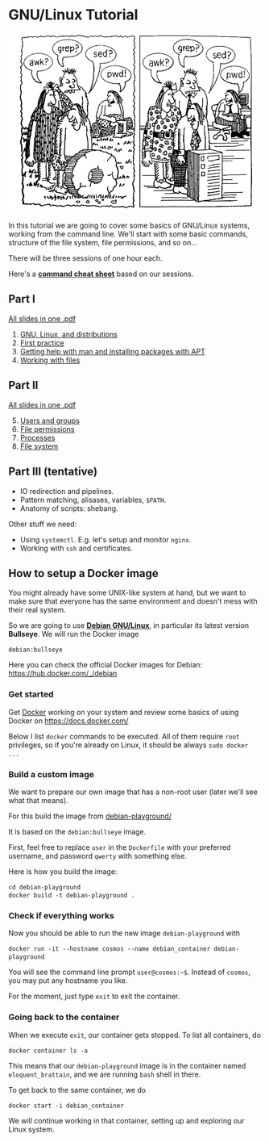 # GNU/Linux Tutorial

![awk? grep? sed? pwd!](awk-grep-sed-pwd.png)

In this tutorial we are going to cover some basics of GNU/Linux systems,
working from the command line. We'll start with some basic commands,
structure of the file system, file permissions, and so on...

There will be three sessions of one hour each.


Here's a [**command cheat sheet**](./commands.md) based on our sessions.


## Part I

[All slides in one .pdf](./session-1.pdf)

<ol start="1">
  <li><a href="./01-debian.md">GNU, Linux, and distributions</a></li>
  <li><a href="./02-first-practice.md">First practice</a></li>
  <li><a href="./03-apt.md">Getting help with man and installing packages with APT</a></li>
  <li><a href="./04-files.md">Working with files</a></li>
</ol>


## Part II

[All slides in one .pdf](./session-2.pdf)

<ol start="5">
    <li><a href="./05-users.md">Users and groups</a></li>
    <li><a href="./06-permissions.md">File permissions</a></li>
    <li><a href="./07-processes.md">Processes</a></li>
    <li><a href="./08-filesystem.md">File system</a></li>
</ol>


## Part III (tentative)

- IO redirection and pipelines.
- Pattern matching, alisases, variables, `$PATH`.
- Anatomy of scripts: shebang.

Other stuff we need:

- Using `systemctl`. E.g. let's setup and monitor `nginx`.
- Working with `ssh` and certificates.


## How to setup a Docker image

You might already have some UNIX-like system at hand, but we want to make sure
that everyone has the same environment and doesn't mess with their real system.

So we are going to use **[Debian GNU/Linux](https://www.debian.org/)**,
in particular its latest version **Bullseye**. We will run the Docker image
```
debian:bullseye
```
Here you can check the official Docker images for Debian:
https://hub.docker.com/_/debian


### Get started

Get [Docker](https://www.docker.com/) working on your system
and review some basics of using Docker on https://docs.docker.com/

Below I list `docker` commands to be executed. All of them require `root`
privileges, so if you're already on Linux, it should be always `sudo docker ...`


### Build a custom image

We want to prepare our own image that has a non-root user
(later we'll see what that means).

For this build the image from [debian-playground/](./debian-playground/)

It is based on the `debian:bullseye` image.

First, feel free to replace `user` in the `Dockerfile` with your preferred
username, and password `qwerty` with something else.

Here is how you build the image:

```shell
cd debian-playground
docker build -t debian-playground .
```

### Check if everything works

Now you should be able to run the new image `debian-playground` with
```shell
docker run -it --hostname cosmos --name debian_container debian-playground
```

You will see the command line prompt `user@cosmos:~$`.
Instead of `cosmos`, you may put any hostname you like.

For the moment, just type `exit` to exit the container.

### Going back to the container

When we execute `exit`, our container gets stopped. To list all containers, do

```shell
docker container ls -a
```

This means that our `debian-playground` image is in the container named
`eloquent_brattain`, and we are running `bash` shell in there.

To get back to the same container, we do
```shell
docker start -i debian_container
```

We will continue working in that container, setting up and exploring our Linux
system.
